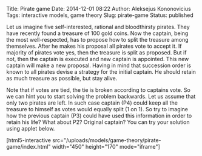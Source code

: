 Title: Pirate game
Date: 2014-12-01 08:22
Author: Aleksejus Kononovicius
Tags: interactive models, game theory
Slug: pirate-game
Status: published

Let
us imagine five self-interested, rational and bloodthirsty pirates. They
have recently found a treasure of 100 gold coins. Now the captain, being
the most well-respected, has to propose how to split the treasure among
themselves. After he makes his proposal all pirates vote to accept it.
If majority of pirates vote yes, then the treasure is split as proposed.
But if not, then the captain is executed and new captain is appointed.
This new captain will make a new proposal. Having in mind that
succession order is known to all pirates devise a strategy for the
initial captain. He should retain as much treasure as possible, but stay
alive.

Note that if votes are tied, the tie is broken according to captains
vote. So we can hint you to
start solving the problem backwards. Let us assume that only two pirates
are left. In such case captain (P4) could keep all the treasure to
himself as votes would equally split (1 on 1). So try to imagine how the
previous captain (P3) could have used this information in order to
retain his life? What about P2? Original captain? You can try your
solution using applet below.

[html5-interactive
src="/uploads/models/game-theory/pirate-game/index.html"
width="450" height="170" mode="iframe"]
